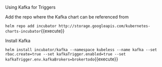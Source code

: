 Using Kafka for Triggers

Add the repo where the Kafka chart can be referenced from

`helm repo add incubator http://storage.googleapis.com/kubernetes-charts-incubator`{{execute}}

Install Kafka

`helm install incubator/kafka --namespace kubeless --name kafka --set rbac.create=true --set kafkaTrigger.enabled=true --set kafkaTrigger.env.kafkaBrokers=brokertodo`{{execute}}

